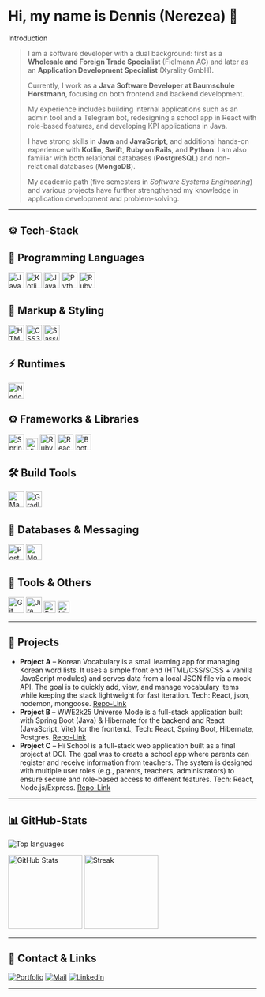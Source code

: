 # Hi, my name is Dennis (Nerezea) 👋

Introduction

> I am a software developer with a dual background: first as a **Wholesale and Foreign Trade Specialist** (Fielmann AG) and later as an **Application Development Specialist** (Xyrality GmbH).  
>  
> Currently, I work as a **Java Software Developer at Baumschule Horstmann**, focusing on both frontend and backend development.  
>  
> My experience includes building internal applications such as an admin tool and a Telegram bot, redesigning a school app in React with role-based features, and developing KPI applications in Java.  
>  
> I have strong skills in **Java** and **JavaScript**, and additional hands-on experience with **Kotlin**, **Swift**, **Ruby on Rails**, and **Python**. I am also familiar with both relational databases (**PostgreSQL**) and non-relational databases (**MongoDB**).  
>  
> My academic path (five semesters in *Software Systems Engineering*) and various projects have further strengthened my knowledge in application development and problem-solving.


---

## ⚙️ Tech-Stack

## 📝 Programming Languages
<p>
  <img alt="Java" src="https://cdn.jsdelivr.net/gh/devicons/devicon/icons/java/java-original.svg" height="32"/>
  <img alt="Kotlin" src="https://cdn.jsdelivr.net/gh/devicons/devicon/icons/kotlin/kotlin-original.svg" height="32"/>
  <img alt="JavaScript" src="https://cdn.jsdelivr.net/gh/devicons/devicon/icons/javascript/javascript-original.svg" height="32"/>
  <img alt="Python" src="https://cdn.jsdelivr.net/gh/devicons/devicon/icons/python/python-original.svg" height="32"/>
  <img alt="Ruby" src="https://cdn.jsdelivr.net/gh/devicons/devicon/icons/ruby/ruby-original.svg" height="32"/>
</p>

## 🎨 Markup & Styling
<p>
  <img alt="HTML5" src="https://cdn.jsdelivr.net/gh/devicons/devicon/icons/html5/html5-original.svg" height="32"/>
  <img alt="CSS3" src="https://cdn.jsdelivr.net/gh/devicons/devicon/icons/css3/css3-original.svg" height="32"/>
  <img alt="Sass/SCSS" src="https://cdn.jsdelivr.net/gh/devicons/devicon/icons/sass/sass-original.svg" height="32"/>
</p>

## ⚡ Runtimes
<p>
  <img alt="Node.js" src="https://cdn.jsdelivr.net/gh/devicons/devicon/icons/nodejs/nodejs-original.svg" height="32"/>
</p>

## ⚙️ Frameworks & Libraries
<p>
  <img alt="Spring" src="https://cdn.jsdelivr.net/gh/devicons/devicon/icons/spring/spring-original.svg" height="32"/>
  <img alt="Hibernate" src="https://cdn.jsdelivr.net/gh/devicons/devicon@latest/icons/hibernate/hibernate-plain-wordmark.svg" height="24"/>
  <img alt="Ruby on Rails" src="https://cdn.jsdelivr.net/gh/devicons/devicon/icons/rails/rails-original-wordmark.svg" height="32"/>
  <img alt="React" src="https://cdn.jsdelivr.net/gh/devicons/devicon/icons/react/react-original.svg" height="32"/>
  <img alt="Bootstrap" src="https://cdn.jsdelivr.net/gh/devicons/devicon/icons/bootstrap/bootstrap-original.svg" height="32"/>
</p>

## 🛠️ Build Tools
<p>
  <img alt="Maven" src="https://cdn.jsdelivr.net/gh/devicons/devicon/icons/maven/maven-original.svg" height="32"/>
  <img alt="Gradle" src="https://cdn.jsdelivr.net/gh/devicons/devicon@latest/icons/gradle/gradle-original.svg" height="32"/>   
</p>

## 💾 Databases & Messaging
<p>
  <img alt="PostgreSQL" src="https://cdn.jsdelivr.net/gh/devicons/devicon/icons/postgresql/postgresql-original.svg" height="32"/>
  <img alt="MongoDB" src="https://cdn.jsdelivr.net/gh/devicons/devicon/icons/mongodb/mongodb-original.svg" height="32"/>
</p>

## 🔧 Tools & Others
<p>
  <img alt="Git" src="https://cdn.jsdelivr.net/gh/devicons/devicon/icons/git/git-original.svg" height="32"/>
  <img alt="Jira" src="https://cdn.jsdelivr.net/gh/devicons/devicon/icons/jira/jira-original.svg" height="32"/>
  <img alt="Excel" src="https://img.shields.io/badge/Excel-217346?logo=microsoft-excel&logoColor=white" height="24"/>
  <img alt="LibreOffice" src="https://img.shields.io/badge/LibreOffice-18A303?logo=libreoffice&logoColor=white" height="24"/>
</p>

---

## 🧩 Projects

* **Project A** – Korean Vocabulary is a small learning app for managing Korean word lists. It uses a simple front end (HTML/CSS/SCSS + vanilla JavaScript modules) and serves data from a local JSON file via a mock API. The goal is to quickly add, view, and manage vocabulary items while keeping the stack lightweight for fast iteration. Tech: React, json, nodemon, mongoose. [Repo-Link](https://github.com/Nerezea/Korean-Vocabulary)
* **Project B** – WWE2k25 Universe Mode is a full-stack application built with Spring Boot (Java) & Hibernate for the backend and React (JavaScript, Vite) for the frontend., Tech: React, Spring Boot, Hibernate, Postgres. [Repo-Link](https://github.com/Nerezea/WWE2k25UniverseMode)
* **Project C** – Hi School is a full-stack web application built as a final project at DCI. The goal was to create a school app where parents can register and receive information from teachers. The system is designed with multiple user roles (e.g., parents, teachers, administrators) to ensure secure and role-based access to different features. Tech: React, Node.js/Express. [Repo-Link](https://github.com/Nerezea/Final-Project-DCI)

---

## 📊 GitHub-Stats

<picture>
  <source
    srcset="https://github-readme-stats.vercel.app/api/top-langs?username=nerezea&show_icons=true&locale=en&layout=compact&theme=dark"
    media="(prefers-color-scheme: dark)"
  />
  <source
    srcset="https://github-readme-stats.vercel.app/api/top-langs?username=nerezea&show_icons=true&locale=en&layout=compact"
    media="(prefers-color-scheme: light), (prefers-color-scheme: no-preference)"
  />
  <img src="https://github-readme-stats.vercel.app/api/top-langs?username=nerezea&show_icons=true&locale=en&layout=compact" alt="Top languages" />
</picture>

<p>
  <img alt="GitHub Stats" src="https://github-readme-stats.vercel.app/api?username=nerezea&show_icons=true&theme=transparent" height="150" />
  <img alt="Streak" src="https://streak-stats.demolab.com?user=nerezea&theme=transparent" height="150" />
</p>

---

## 🤝 Contact & Links

[![Portfolio](https://img.shields.io/badge/Portfolio-000?logo=safari\&logoColor=white)](https://dennis-schoemer.netlify.app/)
[![Mail](https://img.shields.io/badge/Mail-333?logo=gmail\&logoColor=white)](mailto:dennis.s_1992@hotmail.de)
[![LinkedIn](https://img.shields.io/badge/LinkedIn-0A66C2?logo=linkedin\&logoColor=white)](https://www.linkedin.com/)

---

